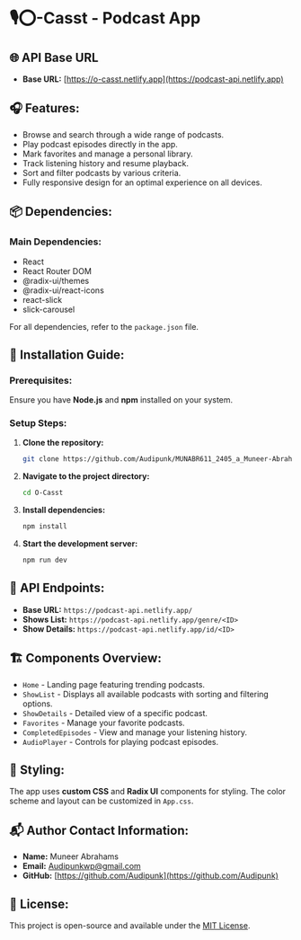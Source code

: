 # 🎙⭕-Casst - Podcast App

## 🌐 API Base URL

- **Base URL:** [https://o-casst.netlify.app](https://podcast-api.netlify.app)

## 🎧 Features:

- Browse and search through a wide range of podcasts.
- Play podcast episodes directly in the app.
- Mark favorites and manage a personal library.
- Track listening history and resume playback.
- Sort and filter podcasts by various criteria.
- Fully responsive design for an optimal experience on all devices.

## 📦 Dependencies:

### **Main Dependencies:**
- React
- React Router DOM
- @radix-ui/themes
- @radix-ui/react-icons
- react-slick
- slick-carousel

For all dependencies, refer to the `package.json` file.

## 🚀 Installation Guide:

### **Prerequisites:**
Ensure you have **Node.js** and **npm** installed on your system.

### **Setup Steps:**
1. **Clone the repository:**
   ```sh
   git clone https://github.com/Audipunk/MUNABR611_2405_a_Muneer-Abrahams_DJS11
   ```
2. **Navigate to the project directory:**
   ```sh
   cd O-Casst
   ```
3. **Install dependencies:**
   ```sh
   npm install
   ```
4. **Start the development server:**
   ```sh
   npm run dev
   ```

## 🔗 API Endpoints:

- **Base URL:** `https://podcast-api.netlify.app/`
- **Shows List:** `https://podcast-api.netlify.app/genre/<ID>`
- **Show Details:** `https://podcast-api.netlify.app/id/<ID>`

## 🏗️ Components Overview:

- `Home` - Landing page featuring trending podcasts.
- `ShowList` - Displays all available podcasts with sorting and filtering options.
- `ShowDetails` - Detailed view of a specific podcast.
- `Favorites` - Manage your favorite podcasts.
- `CompletedEpisodes` - View and manage your listening history.
- `AudioPlayer` - Controls for playing podcast episodes.

## 🎨 Styling:

The app uses **custom CSS** and **Radix UI** components for styling. The color scheme and layout can be customized in `App.css`.

## 📬 Author Contact Information:

- **Name:** Muneer Abrahams
- **Email:** [Audipunkwp@gmail.com](mailto:Audipunkwp@gmail.com)
- **GitHub:** [https://github.com/Audipunk](https://github.com/Audipunk)

## 📜 License:

This project is open-source and available under the [MIT License](LICENSE).

